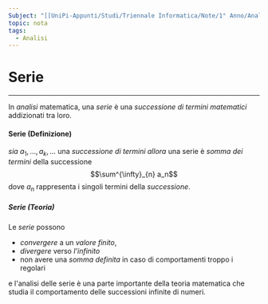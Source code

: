 ```yaml
---
Subject: "[[UniPi-Appunti/Studi/Triennale Informatica/Note/1° Anno/Analisi/Analisi]]"
topic: nota
tags:
  - Analisi
---
```

# Serie
---
In _analisi_ matematica, una _serie_ è una _successione di termini matematici_ addizionati tra loro. 
#### Serie (Definizione)
_sia_ $a_{1},\dots,a_{k},\dots$ una _successione di termini_
_allora_ una serie è _somma dei termini_ della successione $$\sum^{\infty}_{n} a_n$$dove $a_n$ rappresenta i singoli termini della _successione_. 

##### Serie (Teoria)
Le _serie_ possono 
- _convergere_ a un _valore finito_, 
- _divergere_ verso _l'infinito_ 
-  non avere una _somma definita_ in caso di comportamenti troppo i regolari


e l'analisi delle serie è una parte importante della teoria matematica che studia il comportamento delle successioni infinite di numeri.